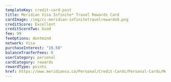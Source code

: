 ```yaml
---
templateKey: credit-card-post
title: Meridian Visa Infinite* Travel Rewards Card
cardImage: /img/cc-meridian-infinitetravelrewards0.png
creditScore: Excellent
creditScoreTwo: Good
fee: 99
feeOptions: dontmind
network: Visa
purchaseInterest: "19.50"
balanceTranferFees: 0
userCategory: personal
cardCategory: rewards
rewardType: points
href: https://www.meridiancu.ca/Personal/Credit-Cards/Personal-Cards/Meridian-Visa-Infinite-Travel-Rewards-Card.aspx
---
```

